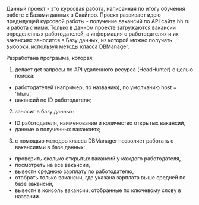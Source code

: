 Данный проект - это курсовая работа, написанная по итогу обучения работе с Базами данных в Скайпро.
Проект развивает идею предыдущей курсовой работы - получение вакансий по API сайта hh.ru и работа с ними.
Только в данном проекте загружаются вакансии определенных работодателей, а
информация о работодателях и их вакансиях заносится в Базу данных, 
из которой можно получать выборки, используя методы класса DBManager.

Разработана программа, которая:
1. делает get запросы по API удаленного ресурса (HeadHunter) с целью поиска:
  - работодателей (например, по названию), по умолчанию host = 'hh.ru', 
  - вакансий по ID работодателя;
2. заносит в базу данных:
  - ID работодателя, наименование и количество открытых вакансий,
  - данные о полученных вакансиях;
3. с помощью методов класса DBManager позволяет работать с вакансиями в базе данных:
  - проверить сколько открытых вакансий у каждого работодателя, 
  - посмотреть на все вакансии, 
  - вывести среднюю зарплату по работодателю,
  - отобрать только вакансии, где указана зарплата выше средней по базе вакансий,
  - вывести в консоль вакансии, отобранные по ключевому слову в названии.





